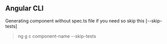 ## Angular CLI
Generating component without spec.ts file if you need so skip this [--skip-tests] 
> ng g c component-name --skip-tests
